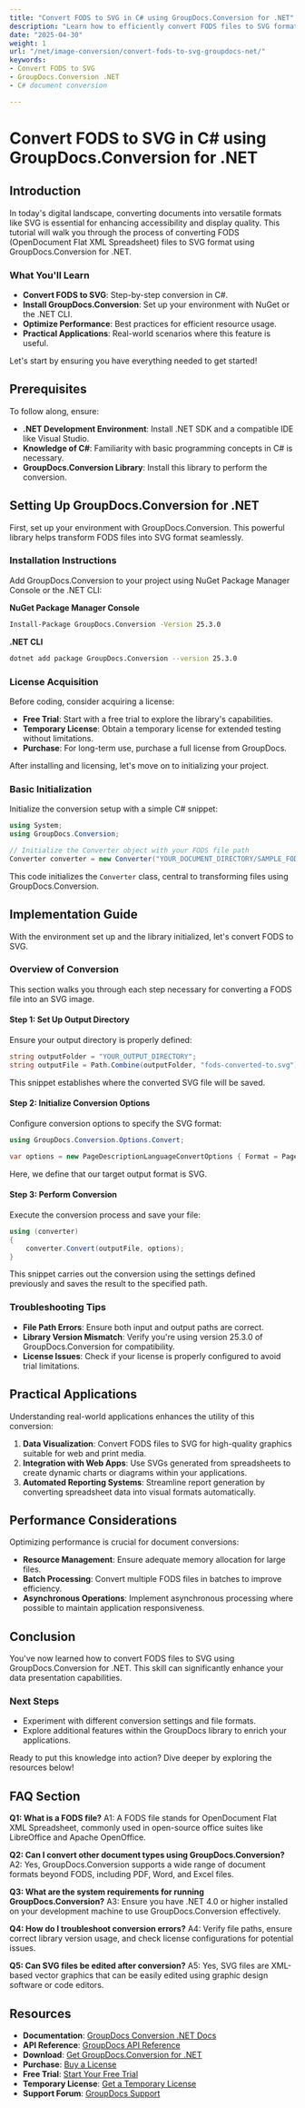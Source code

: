 ```yaml
---
title: "Convert FODS to SVG in C# using GroupDocs.Conversion for .NET"
description: "Learn how to efficiently convert FODS files to SVG format with GroupDocs.Conversion in .NET. This step-by-step guide provides technical insights and best practices."
date: "2025-04-30"
weight: 1
url: "/net/image-conversion/convert-fods-to-svg-groupdocs-net/"
keywords:
- Convert FODS to SVG
- GroupDocs.Conversion .NET
- C# document conversion

---
```



# Convert FODS to SVG in C# using GroupDocs.Conversion for .NET

## Introduction
In today's digital landscape, converting documents into versatile formats like SVG is essential for enhancing accessibility and display quality. This tutorial will walk you through the process of converting FODS (OpenDocument Flat XML Spreadsheet) files to SVG format using GroupDocs.Conversion for .NET.

### What You'll Learn
- **Convert FODS to SVG**: Step-by-step conversion in C#.
- **Install GroupDocs.Conversion**: Set up your environment with NuGet or the .NET CLI.
- **Optimize Performance**: Best practices for efficient resource usage.
- **Practical Applications**: Real-world scenarios where this feature is useful.

Let's start by ensuring you have everything needed to get started!

## Prerequisites
To follow along, ensure:
- **.NET Development Environment**: Install .NET SDK and a compatible IDE like Visual Studio.
- **Knowledge of C#**: Familiarity with basic programming concepts in C# is necessary.
- **GroupDocs.Conversion Library**: Install this library to perform the conversion.

## Setting Up GroupDocs.Conversion for .NET
First, set up your environment with GroupDocs.Conversion. This powerful library helps transform FODS files into SVG format seamlessly.

### Installation Instructions
Add GroupDocs.Conversion to your project using NuGet Package Manager Console or the .NET CLI:

**NuGet Package Manager Console**
```bash
Install-Package GroupDocs.Conversion -Version 25.3.0
```

**.NET CLI**
```bash
dotnet add package GroupDocs.Conversion --version 25.3.0
```

### License Acquisition
Before coding, consider acquiring a license:
- **Free Trial**: Start with a free trial to explore the library's capabilities.
- **Temporary License**: Obtain a temporary license for extended testing without limitations.
- **Purchase**: For long-term use, purchase a full license from GroupDocs.

After installing and licensing, let's move on to initializing your project.

### Basic Initialization
Initialize the conversion setup with a simple C# snippet:

```csharp
using System;
using GroupDocs.Conversion;

// Initialize the Converter object with your FODS file path
Converter converter = new Converter("YOUR_DOCUMENT_DIRECTORY/SAMPLE_FODS");
```

This code initializes the `Converter` class, central to transforming files using GroupDocs.Conversion.

## Implementation Guide
With the environment set up and the library initialized, let's convert FODS to SVG.

### Overview of Conversion
This section walks you through each step necessary for converting a FODS file into an SVG image.

#### Step 1: Set Up Output Directory
Ensure your output directory is properly defined:

```csharp
string outputFolder = "YOUR_OUTPUT_DIRECTORY";
string outputFile = Path.Combine(outputFolder, "fods-converted-to.svg");
```

This snippet establishes where the converted SVG file will be saved.

#### Step 2: Initialize Conversion Options
Configure conversion options to specify the SVG format:

```csharp
using GroupDocs.Conversion.Options.Convert;

var options = new PageDescriptionLanguageConvertOptions { Format = PageDescriptionLanguageFileType.Svg };
```

Here, we define that our target output format is SVG.

#### Step 3: Perform Conversion
Execute the conversion process and save your file:

```csharp
using (converter)
{
    converter.Convert(outputFile, options);
}
```

This snippet carries out the conversion using the settings defined previously and saves the result to the specified path.

### Troubleshooting Tips
- **File Path Errors**: Ensure both input and output paths are correct.
- **Library Version Mismatch**: Verify you're using version 25.3.0 of GroupDocs.Conversion for compatibility.
- **License Issues**: Check if your license is properly configured to avoid trial limitations.

## Practical Applications
Understanding real-world applications enhances the utility of this conversion:
1. **Data Visualization**: Convert FODS files to SVG for high-quality graphics suitable for web and print media.
2. **Integration with Web Apps**: Use SVGs generated from spreadsheets to create dynamic charts or diagrams within your applications.
3. **Automated Reporting Systems**: Streamline report generation by converting spreadsheet data into visual formats automatically.

## Performance Considerations
Optimizing performance is crucial for document conversions:
- **Resource Management**: Ensure adequate memory allocation for large files.
- **Batch Processing**: Convert multiple FODS files in batches to improve efficiency.
- **Asynchronous Operations**: Implement asynchronous processing where possible to maintain application responsiveness.

## Conclusion
You've now learned how to convert FODS files to SVG using GroupDocs.Conversion for .NET. This skill can significantly enhance your data presentation capabilities.

### Next Steps
- Experiment with different conversion settings and file formats.
- Explore additional features within the GroupDocs library to enrich your applications.

Ready to put this knowledge into action? Dive deeper by exploring the resources below!

## FAQ Section
**Q1: What is a FODS file?**
A1: A FODS file stands for OpenDocument Flat XML Spreadsheet, commonly used in open-source office suites like LibreOffice and Apache OpenOffice.

**Q2: Can I convert other document types using GroupDocs.Conversion?**
A2: Yes, GroupDocs.Conversion supports a wide range of document formats beyond FODS, including PDF, Word, and Excel files.

**Q3: What are the system requirements for running GroupDocs.Conversion?**
A3: Ensure you have .NET 4.0 or higher installed on your development machine to use GroupDocs.Conversion effectively.

**Q4: How do I troubleshoot conversion errors?**
A4: Verify file paths, ensure correct library version usage, and check license configurations for potential issues.

**Q5: Can SVG files be edited after conversion?**
A5: Yes, SVG files are XML-based vector graphics that can be easily edited using graphic design software or code editors.

## Resources
- **Documentation**: [GroupDocs Conversion .NET Docs](https://docs.groupdocs.com/conversion/net/)
- **API Reference**: [GroupDocs API Reference](https://reference.groupdocs.com/conversion/net/)
- **Download**: [Get GroupDocs.Conversion for .NET](https://releases.groupdocs.com/conversion/net/)
- **Purchase**: [Buy a License](https://purchase.groupdocs.com/buy)
- **Free Trial**: [Start Your Free Trial](https://releases.groupdocs.com/conversion/net/)
- **Temporary License**: [Get a Temporary License](https://purchase.groupdocs.com/temporary-license/)
- **Support Forum**: [GroupDocs Support](https://forum.groupdocs.com/c/conversion/10)
